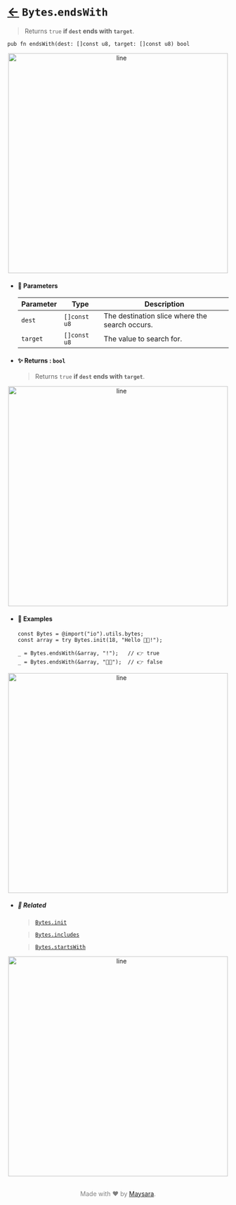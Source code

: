 # [←](../bytes.md) `Bytes`.`endsWith`

> Returns `true` **if `dest` ends with `target`**.

```zig
pub fn endsWith(dest: []const u8, target: []const u8) bool
```

<div align="center">
<img src="https://raw.githubusercontent.com/Super-ZIG/io/refs/heads/main/dist/img/md/line.png" alt="line" style="width:500px;"/>
</div>

- #### 🧩 Parameters

    | Parameter | Type         | Description                             |
    | --------- | ------------ | --------------------------------------- |
    | `dest`    | `[]const u8` | The destination slice where the search occurs. |
    | `target`  | `[]const u8` | The value to search for.      |

- #### ✨ Returns : `bool`

    > Returns `true` **if `dest` ends with `target`**.

<div align="center">
<img src="https://raw.githubusercontent.com/Super-ZIG/io/refs/heads/main/dist/img/md/line.png" alt="line" style="width:500px;"/>
</div>

- #### 🧪 Examples

    ```zig
    const Bytes = @import("io").utils.bytes;
    const array = try Bytes.init(18, "Hello 👨‍🏭!");
    ```

    ```zig
    _ = Bytes.endsWith(&array, "!");   // 👉 true
    _ = Bytes.endsWith(&array, "👨‍🏭");  // 👉 false
    ```

<div align="center">
<img src="https://raw.githubusercontent.com/Super-ZIG/io/refs/heads/main/dist/img/md/line.png" alt="line" style="width:500px;"/>
</div>

- ##### 🔗 Related

  > [`Bytes.init`](./init.md)

  > [`Bytes.includes`](./includes.md)

  > [`Bytes.startsWith`](./startsWith.md)

<div align="center">
<img src="https://raw.githubusercontent.com/Super-ZIG/io/refs/heads/main/dist/img/md/line.png" alt="line" style="width:500px;"/>
</div>

<p align="center" style="color:grey;"><br />Made with ❤️ by <a href="http://github.com/maysara-elshewehy" target="blank">Maysara</a>.</p>